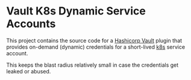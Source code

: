 # Vault K8s Dynamic Service Accounts
This project contains the source code for a [Hashicorp Vault](https://www.vaultproject.io/) plugin that provides on-demand (dynamic) credentials for a
short-lived [k8s](https://kubernetes.io/) service account.

This keeps the blast radius relatively small in case the credentials get leaked or abused.

